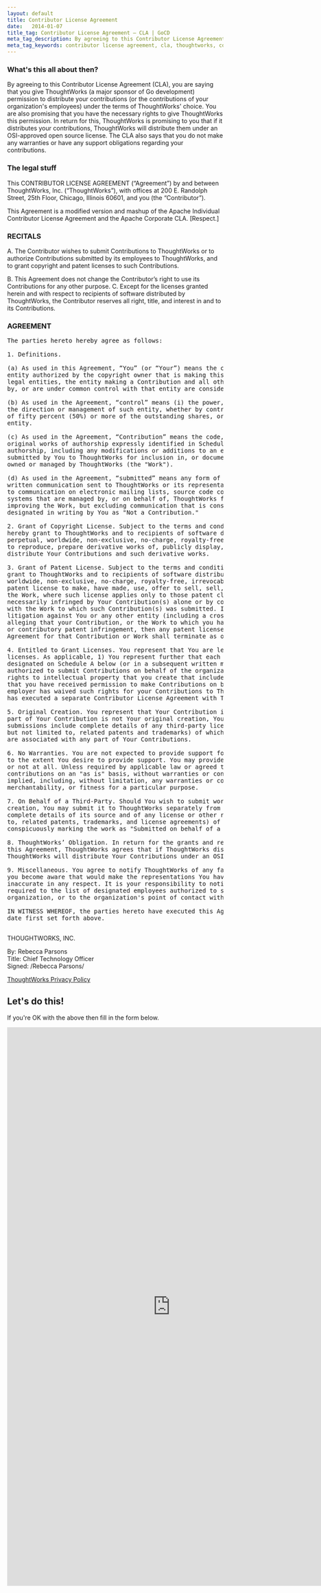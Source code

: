 ```yaml
---
layout: default
title: Contributor License Agreement
date:   2014-01-07
title_tag: Contributor License Agreement – CLA | GoCD
meta_tag_description: By agreeing to this Contributor License Agreement (CLA), you are saying that you give ThoughtWorks permission to distribute your contributions under the terms of ThoughtWorks choice
meta_tag_keywords: contributor license agreement, cla, thoughtworks, contributors, go, continuous delivery
---
```


### What's this all about then?

By agreeing to this Contributor License Agreement (CLA), you are saying that you give ThoughtWorks (a major sponsor of Go development) permission to distribute your contributions (or the contributions of your organization's employees) under the terms of ThoughtWorks' choice.  You are also promising that you have the necessary rights to give ThoughtWorks this permission.  In return for this, ThoughtWorks is promising to you that if it distributes your contributions, ThoughtWorks will distribute them under an OSI-approved open source license.  The CLA also says that you do not make any warranties or have any support obligations regarding your contributions.

### The legal stuff

This CONTRIBUTOR LICENSE AGREEMENT (“Agreement”) by and between ThoughtWorks, Inc. (“ThoughtWorks”), with offices at
200 E. Randolph Street, 25th Floor, Chicago, Illinois 60601, and you (the
“Contributor”).

This Agreement is a modified version and mashup of the Apache Individual Contributor License
Agreement and the Apache Corporate CLA. \[Respect.\]

### RECITALS

A.
The Contributor wishes to submit Contributions to ThoughtWorks or to authorize
Contributions submitted by its employees to ThoughtWorks, and to grant copyright and patent
licenses to such Contributions.

B.
This Agreement does not change the Contributor’s right to use its Contributions for any
other purpose.
C.
Except for the licenses granted herein and with respect to recipients of software
distributed by ThoughtWorks, the Contributor reserves all right, title, and interest in and to its
Contributions.

### AGREEMENT
<pre>
The parties hereto hereby agree as follows:

1. Definitions.

(a) As used in this Agreement, “You” (or “Your”) means the copyright owner or legal
entity authorized by the copyright owner that is making this Agreement with ThoughtWorks. For
legal entities, the entity making a Contribution and all other entities that control, are controlled
by, or are under common control with that entity are considered to be a single Contributor.

(b) As used in the Agreement, “control” means (i) the power, direct or indirect, to cause
the direction or management of such entity, whether by contract or otherwise, or (ii) ownership
of fifty percent (50%) or more of the outstanding shares, or (iii) beneficial ownership of such
entity.

(c) As used in the Agreement, “Contribution” means the code, documentation or other
original works of authorship expressly identified in Schedule B, as well as any original work of
authorship, including any modifications or additions to an existing work, that is intentionally
submitted by You to ThoughtWorks for inclusion in, or documentation of, any of the products
owned or managed by ThoughtWorks (the "Work").

(d) As used in the Agreement, “submitted” means any form of electronic, verbal, or
written communication sent to ThoughtWorks or its representatives, including but not limited
to communication on electronic mailing lists, source code control systems, and issue tracking
systems that are managed by, or on behalf of, ThoughtWorks for the purpose of discussing and
improving the Work, but excluding communication that is conspicuously marked or otherwise
designated in writing by You as "Not a Contribution."

2. Grant of Copyright License. Subject to the terms and conditions of this Agreement, You
hereby grant to ThoughtWorks and to recipients of software distributed by ThoughtWorks a
perpetual, worldwide, non-exclusive, no-charge, royalty-free, irrevocable copyright license
to reproduce, prepare derivative works of, publicly display, publicly perform, sublicense, and
distribute Your Contributions and such derivative works.

3. Grant of Patent License. Subject to the terms and conditions of this Agreement, You hereby
grant to ThoughtWorks and to recipients of software distributed by ThoughtWorks a perpetual,
worldwide, non-exclusive, no-charge, royalty-free, irrevocable (except as stated in this section)
patent license to make, have made, use, offer to sell, sell, import, and otherwise transfer
the Work, where such license applies only to those patent claims licensable by You that are
necessarily infringed by Your Contribution(s) alone or by combination of Your Contribution(s)
with the Work to which such Contribution(s) was submitted. If any entity institutes patent
litigation against You or any other entity (including a cross-claim or counterclaim in a lawsuit)
alleging that your Contribution, or the Work to which you have contributed, constitutes direct
or contributory patent infringement, then any patent licenses granted to that entity under this
Agreement for that Contribution or Work shall terminate as of the date such litigation is filed.

4. Entitled to Grant Licenses. You represent that You are legally entitled to grant the above
licenses. As applicable, 1) You represent further that each employee of the organization
designated on Schedule A below (or in a subsequent written modification to that Schedule) is
authorized to submit Contributions on behalf of the organization; or 2) if your employer(s) has
rights to intellectual property that you create that includes your Contributions, you represent
that you have received permission to make Contributions on behalf of that employer, that your
employer has waived such rights for your Contributions to ThoughtWorks, or that your employer
has executed a separate Contributor License Agreement with ThoughtWorks.

5. Original Creation. You represent that Your Contribution is Your original creation. If any
part of Your Contribution is not Your original creation, You represent that Your Contribution
submissions include complete details of any third-party license or other restriction (including,
but not limited to, related patents and trademarks) of which you are personally aware and which
are associated with any part of Your Contributions.

6. No Warranties. You are not expected to provide support for Your Contributions, except
to the extent You desire to provide support. You may provide support for free, for a fee,
or not at all. Unless required by applicable law or agreed to in writing, you provide your
contributions on an "as is" basis, without warranties or conditions of any kind, either express or
implied, including, without limitation, any warranties or conditions of title, non-infringement,
merchantability, or fitness for a particular purpose.

7. On Behalf of a Third-Party. Should You wish to submit work that is not Your original
creation, You may submit it to ThoughtWorks separately from any Contribution, identifying the
complete details of its source and of any license or other restriction (including, but not limited
to, related patents, trademarks, and license agreements) of which you are personally aware, and
conspicuously marking the work as "Submitted on behalf of a third-party: [named here]".

8. ThoughtWorks’ Obligation. In return for the grants and representations You have made in
this Agreement, ThoughtWorks agrees that if ThoughtWorks distributes your Contributions,
ThoughtWorks will distribute Your Contributions under an OSI-approved open source license.

9. Miscellaneous. You agree to notify ThoughtWorks of any facts or circumstances of which
you become aware that would make the representations You have made in this Agreement
inaccurate in any respect. It is your responsibility to notify ThoughtWorks when any change is
required to the list of designated employees authorized to submit Contributions on behalf of the
organization, or to the organization's point of contact with ThoughtWorks, if applicable.

IN WITNESS WHEREOF, the parties hereto have executed this Agreement as of the
date first set forth above.

</pre>

<p>
THOUGHTWORKS, INC.<br/>

By: Rebecca Parsons <br/>
Title: Chief Technology Officer<br/>
Signed: /Rebecca Parsons/

</p>

<p><a href="http://www.thoughtworks.com/privacy-policy">ThoughtWorks Privacy Policy</a></p>

## Let's do this!
If you're OK with the above then fill in the form below. 



<iframe src="https://docs.google.com/forms/d/1ihiF6cmzWYR5aFlAFC0VVM12kqFu92qQryluoT1VaZk/viewform?embedded=true" width="760" height="1300" frameborder="0" marginheight="0" marginwidth="0">Loading...</iframe>
